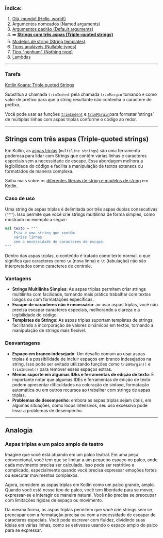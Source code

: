 ### Índice:

1. [Olá, mundo! (Hello, world!)](https://github.com/rsicarelli/kotlin-koans-edu-br/blob/main/koans/src/commonMain/kotlin/com/rsicarelli/koansbr/introduction/helloWorld/README.md)
2. [Argumentos nomeados (Named arguments)](https://github.com/rsicarelli/kotlin-koans-edu-br/blob/main/koans/src/commonMain/kotlin/com/rsicarelli/koansbr/introduction/namedArguments/README.md)
3. [Argumentos padrão (Default arguments)](https://github.com/rsicarelli/kotlin-koans-edu-br/blob/main/koans/src/commonMain/kotlin/com/rsicarelli/koansbr/introduction/defaultArguments/README.md)
4. ➡️ **[Strings com três aspas (Triple-quoted strings)](https://github.com/rsicarelli/kotlin-koans-edu-br/blob/main/koans/src/commonMain/kotlin/com/rsicarelli/koansbr/introduction/tripleQuotedStrings/README.md)**
5. [Modelos de string (String templates)](https://github.com/rsicarelli/kotlin-koans-edu-br/blob/main/koans/src/commonMain/kotlin/com/rsicarelli/koansbr/introduction/stringTemplates/README.md)
6. [Tipos anuláveis (Nullable types)](https://github.com/rsicarelli/kotlin-koans-edu-br/blob/main/koans/src/commonMain/kotlin/com/rsicarelli/koansbr/introduction/nullableTypes/README.md)
7. [Tipo "nenhum" (Nothing type)](https://github.com/rsicarelli/kotlin-koans-edu-br/blob/main/koans/src/commonMain/kotlin/com/rsicarelli/koansbr/introduction/nothingType/README.md)
8. [Lambdas](https://github.com/rsicarelli/kotlin-koans-edu-br/blob/main/koans/src/commonMain/kotlin/com/rsicarelli/koansbr/introduction/lambdas/README.md)

---

### Tarefa
[Kotlin Koans: Triple quoted Strings](https://play.kotlinlang.org/koans/Introduction/Triple-quoted%20strings/Task.kt)

Substitua a chamada `trimIndent` pela chamada `trimMargin` tomando `#` como valor de prefixo para que a string resultante não contenha o
caractere de prefixo.

Você pode usar as funções [`trimIndent`](https://kotlinlang.org/api/latest/jvm/stdlib/kotlin.text/trim-indent.html) e [`trimMargin`](https://kotlinlang.org/api/latest/jvm/stdlib/kotlin.text/trim-margin.html)para formatar ‘strings’ de múltiplas linhas com aspas triplas conforme o código ao redor.

---

## Strings com três aspas (Triple-quoted strings)

Em Kotlin, as [aspas triplas](https://kotlinlang.org/docs/strings.html#multiline-strings) (`multiline strings`) são uma ferramenta poderosa
para lidar com Strings que contêm várias linhas e caracteres especiais sem a necessidade de escape. Essa abordagem melhora a legibilidade do
código e facilita a manipulação de textos extensos ou formatados de maneira complexa.

Saiba mais sobre os [diferentes literais de string e modelos de string](https://kotlinlang.org/docs/strings.html#string-literals)
em Kotlin.

### Caso de uso

Uma string de aspas triplas é delimitada por três aspas duplas consecutivas (`"""`). Isso permite que você crie strings multilinha de forma
simples, como mostrado no exemplo a seguir:

```kotlin
val texto = """
    Esta é uma string que contém
    várias linhas
    sem a necessidade de caracteres de escape.
"""
```

Dentro das aspas triplas, o conteúdo é tratado como texto normal, o que significa que caracteres como `\n` (nova linha) e `\t` (tabulação)
não são interpretados como caracteres de controle.

### Vantagens

- **Strings Multilinha Simples**: As aspas triplas permitem criar strings multilinha com facilidade, tornando mais prático trabalhar com
  textos longos ou com formatações específicas.
- **Escape de caracteres não é necessário**: ao usar aspas triplas, você não precisa escapar caracteres especiais, melhorando a clareza e a
  legibilidade do código.
- **Templates de Strings**: As aspas triplas suportam templates de strings, facilitando a incorporação de valores dinâmicos em textos,
  tornando a manipulação de strings mais flexível.

### Desvantagens

- **Espaço em branco indesejado**: Um desafio comum ao usar aspas triplas é a possibilidade de incluir espaços em branco indesejados na
  string. Isso pode ser evitado utilizando funções como `trimMargin()` e `trimIndent()` para remover esses espaços extras.
- **Menos suporte em algumas IDEs e ferramentas de edição de texto**: É importante notar que algumas IDEs e ferramentas de edição de texto
  podem apresentar dificuldades na coloração de sintaxe, formatação automática ou em outros recursos ao trabalhar com strings de aspas
  triplas.
- **Problemas de desempenho**: embora as aspas triplas sejam úteis, em algumas situações, como loops intensivos, seu uso excessivo pode
  levar a problemas de desempenho.

---
## Analogia

### Aspas triplas e um palco amplo de teatro

Imagine que você está atuando em um palco teatral. Em uma peça convencional, você tem que se limitar a um pequeno espaço no palco, onde cada
movimento precisa ser calculado. Isso pode ser restritivo e complicado, especialmente quando você precisa expressar emoções
fortes ou executar movimentos complexos.

Agora, considere as aspas triplas em Kotlin como um palco grande, amplo. Quando você está nesse tipo de palco, você tem liberdade para se
mover, expressar-se e interagir de maneira natural. Você não precisa se preocupar com limitações rígidas de espaço ou movimento.

Da mesma forma, as aspas triplas permitem que você crie strings sem se preocupar com a formatação precisa ou com a necessidade de escapar de
caracteres especiais. Você pode escrever com fluidez, dividindo suas ideias em várias linhas, como se estivesse usando o espaço amplo do
palco para se expressar.
